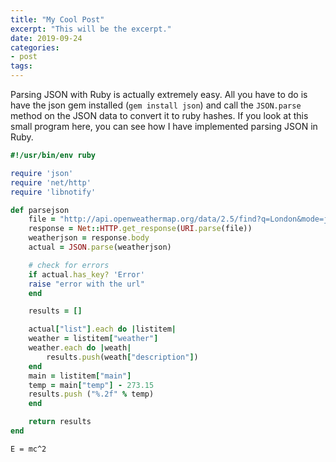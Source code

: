 ```yaml
---
title: "My Cool Post"
excerpt: "This will be the excerpt."
date: 2019-09-24
categories: 
- post
tags: 
---
```

Parsing JSON with Ruby is actually extremely easy. All you have to do is have the json gem installed (`gem install json`) and call the `JSON.parse` method on the JSON data to convert it to ruby hashes. If you look at this small program here, you can see how I have implemented parsing JSON in Ruby.

```ruby
#!/usr/bin/env ruby

require 'json'
require 'net/http'
require 'libnotify'

def parsejson
    file = "http://api.openweathermap.org/data/2.5/find?q=London&mode=json"
    response = Net::HTTP.get_response(URI.parse(file))
    weatherjson = response.body
    actual = JSON.parse(weatherjson)

    # check for errors
    if actual.has_key? 'Error'
	raise "error with the url"
    end

    results = []

    actual["list"].each do |listitem|
	weather = listitem["weather"]
	weather.each do |weath|
	    results.push(weath["description"])
	end
	main = listitem["main"]
	temp = main["temp"] - 273.15
	results.push ("%.2f" % temp)
    end

    return results
end
```

```latex
E = mc^2
```


<!----- Footnotes ----->

